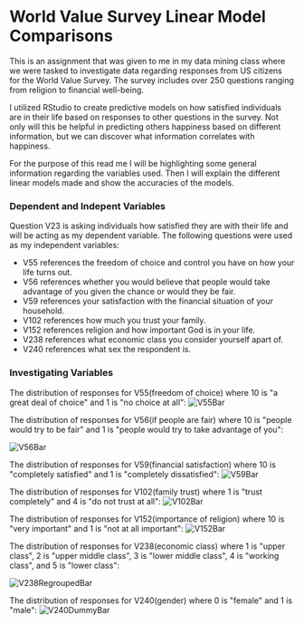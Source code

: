 # World Value Survey Linear Model Comparisons
This is an assignment that was given to me in my data mining class where we were tasked to investigate data regarding responses from US citizens for the World Value Survey. The survey includes over 250 questions ranging from religion to financial well-being.

I utilized RStudio to create predictive models on how satisfied individuals are in their life based on responses to other questions in the survey. Not only will this be helpful in predicting others happiness based on different information, but we can discover what information correlates with happiness.

For the purpose of this read me I will be highlighting some general information regarding the variables used. Then I will explain the different linear models made and show the accuracies of the models.

### Dependent and Indepent Variables 
Question V23 is asking individuals how satisfied they are with their life and will be acting as my dependent variable. The following questions were used as my independent variables:
- V55 references the freedom of choice and control you have on how your life turns out.
- V56 references whether you would believe that people would take advantage of you given the chance or would they be fair.
- V59 references your satisfaction with the financial situation of your household.
- V102 references how much you trust your family.
- V152 references religion and how important God is in your life.
- V238 references what economic class you consider yourself apart of.
- V240 references what sex the respondent is.

### Investigating Variables
The distribution of responses for V55(freedom of choice) where 10 is "a great deal of choice" and 1 is "no choice at all":
![V55Bar](Images/V55Bar.png)

The distribution of responses for V56(if people are fair) where 10 is "people would try to be fair" and 1 is "people would try to take advantage of you":

![V56Bar](Images/V56Bar.png)

The distribution of responses for V59(financial satisfaction) where 10 is "completely satisfied" and 1 is "completely dissatisfied":
![V59Bar](Images/V59Bar.png)

The distribution of responses for V102(family trust) where 1 is "trust completely" and 4 is "do not trust at all":
![V102Bar](Images/V102Bar.png)

The distribution of responses for V152(importance of religion) where 10 is "very important" and 1 is "not at all important":
![V152Bar](Images/V152Bar.png)

The distribution of responses for V238(economic class) where 1 is "upper class", 2 is "upper middle class", 3 is "lower middle class", 4 is "working class", and 5 is "lower class":

![V238RegroupedBar](Images/V238RegroupedBar.png)

The distribution of responses for V240(gender) where 0 is "female" and 1 is "male":
![V240DummyBar](Images/V240DummyBar.png)

